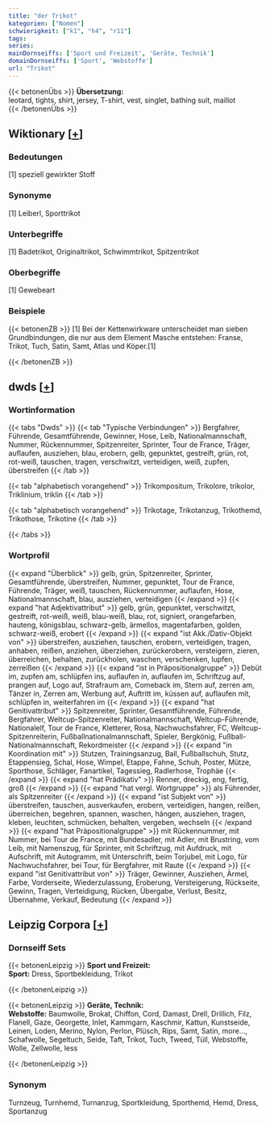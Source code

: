 ```yaml
---
title: "der Trikot"
kategorien: ["Nomen"]
schwierigkeit: ["k1", "h4", "r11"]
tags:
series:
mainDornseiffs: ['Sport und Freizeit', 'Geräte, Technik']
domainDornseiffs: ['Sport', 'Webstoffe']
url: "Trikot"
---
```


{{< betonenÜbs >}}
**Übersetzung:**  
leotard, tights, shirt, jersey, T-shirt, vest, singlet, bathing suit, maillot  
{{< /betonenÜbs >}}

## Wiktionary [[+](https://de.wiktionary.org/wiki/Trikot)]

### Bedeutungen
[1] speziell gewirkter Stoff  

### Synonyme
[1] Leiberl, Sporttrikot  

### Unterbegriffe
[1] Badetrikot, Originaltrikot, Schwimmtrikot, Spitzentrikot  

### Oberbegriffe
[1] Gewebeart  

### Beispiele
{{< betonenZB >}}
[1] Bei der Kettenwirkware unterscheidet man sieben Grundbindungen, die nur aus dem Element Masche entstehen: Franse, Trikot, Tuch, Satin, Samt, Atlas und Köper.[1]  

{{< /betonenZB >}}


## dwds [[+](https://www.dwds.de/wb/Trikot)]

### Wortinformation
{{< tabs "Dwds" >}}
{{< tab "Typische Verbindungen" >}}
Bergfahrer, Führende, Gesamtführende, Gewinner, Hose, Leib, Nationalmannschaft, Nummer, Rückennummer, Spitzenreiter, Sprinter, Tour de France, Träger, auflaufen, ausziehen, blau, erobern, gelb, gepunktet, gestreift, grün, rot, rot-weiß, tauschen, tragen, verschwitzt, verteidigen, weiß, zupfen, überstreifen
{{< /tab >}}

{{< tab "alphabetisch vorangehend" >}}
Trikompositum, Trikolore, trikolor, Triklinium, triklin
{{< /tab >}}

{{< tab "alphabetisch vorangehend" >}}
Trikotage, Trikotanzug, Trikothemd, Trikothose, Trikotine
{{< /tab >}}

{{< /tabs >}}

### Wortprofil
{{< expand "Überblick" >}} gelb, grün, Spitzenreiter, Sprinter, Gesamtführende, überstreifen, Nummer, gepunktet, Tour de France, Führende, Träger, weiß, tauschen, Rückennummer, auflaufen, Hose, Nationalmannschaft, blau, ausziehen, verteidigen {{< /expand >}}
{{< expand "hat Adjektivattribut" >}} gelb, grün, gepunktet, verschwitzt, gestreift, rot-weiß, weiß, blau-weiß, blau, rot, signiert, orangefarben, hauteng, königsblau, schwarz-gelb, ärmellos, magentafarben, golden, schwarz-weiß, erobert {{< /expand >}}
{{< expand "ist Akk./Dativ-Objekt von" >}} überstreifen, ausziehen, tauschen, erobern, verteidigen, tragen, anhaben, reißen, anziehen, überziehen, zurückerobern, versteigern, zieren, überreichen, behalten, zurückholen, waschen, verschenken, lupfen, zerreißen {{< /expand >}}
{{< expand "ist in Präpositionalgruppe" >}} Debüt im, zupfen am, schlüpfen ins, auflaufen in, auflaufen im, Schriftzug auf, prangen auf, Logo auf, Strafraum am, Comeback im, Stern auf, zerren am, Tänzer in, Zerren am, Werbung auf, Auftritt im, küssen auf, auflaufen mit, schlüpfen in, weiterfahren im {{< /expand >}}
{{< expand "hat Genitivattribut" >}} Spitzenreiter, Sprinter, Gesamtführende, Führende, Bergfahrer, Weltcup-Spitzenreiter, Nationalmannschaft, Weltcup-Führende, Nationalelf, Tour de France, Kletterer, Rosa, Nachwuchsfahrer, FC, Weltcup-Spitzenreiterin, Fußballnationalmannschaft, Spieler, Bergkönig, Fußball-Nationalmannschaft, Rekordmeister {{< /expand >}}
{{< expand "in Koordination mit" >}} Stutzen, Trainingsanzug, Ball, Fußballschuh, Stutz, Etappensieg, Schal, Hose, Wimpel, Etappe, Fahne, Schuh, Poster, Mütze, Sporthose, Schläger, Fanartikel, Tagessieg, Radlerhose, Trophäe {{< /expand >}}
{{< expand "hat Prädikativ" >}} Renner, dreckig, eng, fertig, groß {{< /expand >}}
{{< expand "hat vergl. Wortgruppe" >}} als Führender, als Spitzenreiter {{< /expand >}}
{{< expand "ist Subjekt von" >}} überstreifen, tauschen, ausverkaufen, erobern, verteidigen, hangen, reißen, überreichen, begehren, spannen, waschen, hängen, ausziehen, tragen, kleben, leuchten, schmücken, behalten, vergeben, wechseln {{< /expand >}}
{{< expand "hat Präpositionalgruppe" >}} mit Rückennummer, mit Nummer, bei Tour de France, mit Bundesadler, mit Adler, mit Brustring, vom Leib, mit Namenszug, für Sprinter, mit Schriftzug, mit Aufdruck, mit Aufschrift, mit Autogramm, mit Unterschrift, beim Torjubel, mit Logo, für Nachwuchsfahrer, bei Tour, für Bergfahrer, mit Raute {{< /expand >}}
{{< expand "ist Genitivattribut von" >}} Träger, Gewinner, Ausziehen, Ärmel, Farbe, Vorderseite, Wiederzulassung, Eroberung, Versteigerung, Rückseite, Gewinn, Tragen, Verteidigung, Rücken, Übergabe, Verlust, Besitz, Übernahme, Verkauf, Bedeutung {{< /expand >}}

## Leipzig Corpora [[+](https://corpora.uni-leipzig.de/en/res?word=Trikot&corpusId=deu_newscrawl-public_2018)]

### Dornseiff Sets
{{< betonenLeipzig >}}
**Sport und Freizeit:**  
**Sport:** Dress, Sportbekleidung, Trikot  

{{< /betonenLeipzig >}}


{{< betonenLeipzig >}}
**Geräte, Technik:**  
**Webstoffe:** Baumwolle, Brokat, Chiffon, Cord, Damast, Drell, Drillich, Filz, Flanell, Gaze, Georgette, Inlet, Kammgarn, Kaschmir, Kattun, Kunstseide, Leinen, Loden, Merino, Nylon, Perlon, Plüsch, Rips, Samt, Satin, more..., Schafwolle, Segeltuch, Seide, Taft, Trikot, Tuch, Tweed, Tüll, Webstoffe, Wolle, Zellwolle, less  

{{< /betonenLeipzig >}}

### Synonym
Turnzeug, Turnhemd, Turnanzug, Sportkleidung, Sporthemd, Hemd, Dress, Sportanzug

